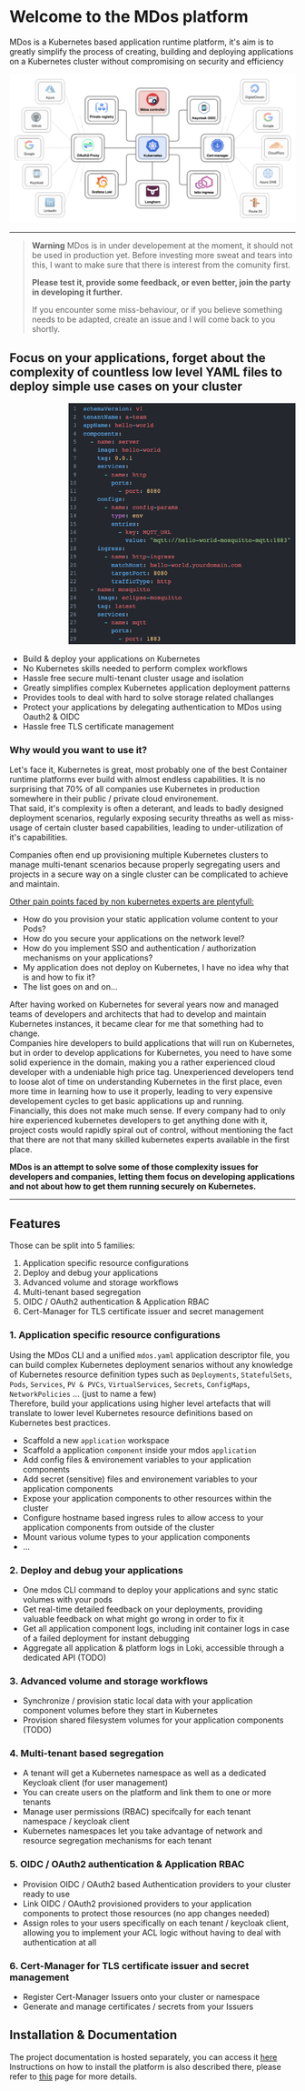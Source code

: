 # Welcome to the MDos platform

MDos is a Kubernetes based application runtime platform, it's aim is to greatly simplify the process of creating, building and deploying applications on a Kubernetes cluster without compromising on security and efficiency

<p align="center">
  <img src="https://github.com/mdundek/mdos/blob/main/mdos-docs/infra/mkdocs/docs/img/overview.png?raw=true">
</p>

---

> **Warning**
> MDos is in under developement at the moment, it should not be used in production yet. Before investing more sweat and tears into this, I want to make sure that there is interest from the comunity first.  
> 
> __Please test it, provide some feedback, or even better, join the party in developing it further.__  
>
> If you encounter some miss-behaviour, or if you believe something needs to be adapted, create an issue and I will come back to you shortly.

## Focus on your applications, forget about the complexity of countless low level YAML files to deploy simple use cases on your cluster

<p align="right">
  <img src="https://github.com/mdundek/mdos/blob/main/mdos-docs/infra/mkdocs/docs/img/example_yaml.png?raw=true" width="400px">
  <ul>
    <li>Build & deploy your applications on Kubernetes</li>
    <li>No Kubernetes skills needed to perform complex workflows</li>
    <li>Hassle free secure multi-tenant cluster usage and isolation</li>
    <li>Greatly simplifies complex Kubernetes application deployment patterns</li>
    <li>Provides tools to deal with hard to solve storage related challanges</li>
    <li>Protect your applications by delegating authentication to MDos using Oauth2 & OIDC</li>
    <li>Hassle free TLS certificate management</li>
  </ul>
</p>

### Why would you want to use it?

Let's face it, Kubernetes is great, most probably one of the best Container runtime platforms ever build with almost endless capabilities. It is no surprising that 70% of all companies use Kubernetes in production somewhere in their public / private cloud environement.  
That said, it's complexity is often a deterant, and leads to badly designed deployment scenarios, regularly exposing security threaths as well as miss-usage of certain cluster based capabilities, leading to under-utilization of it's capabilities.  

Companies often end up provisioning multiple Kubernetes clusters to manage multi-tenant scenarios because properly segregating users and projects in a secure way on a single cluster can be complicated to achieve and maintain.  

<ins>Other pain points faced by non kubernetes experts are plentyfull:</ins>

* How do you provision your static application volume content to your Pods?
* How do you secure your applications on the network level?
* How do you implement SSO and authentication / authorization mechanisms on your applications?
* My application does not deploy on Kubernetes, I have no idea why that is and how to fix it?
* The list goes on and on...  

After having worked on Kubernetes for several years now and managed teams of developers and architects that had to develop and maintain Kubernetes instances, it became clear for me that something had to change.  
Companies hire developers to build applications that will run on Kubernetes, but in order to develop applications for Kubernetes, you need to have some solid experience in the domain, making you a rather experienced cloud developer with a undeniable high price tag. Unexperienced developers tend to loose alot of time on understanding Kubernetes in the first place, even more time in learning how to use it properly, leading to very expensive developement cycles to get basic applications up and running.  
Financially, this does not make much sense. If every company had to only hire experienced kubernetes developers to get anything done with it, project costs would rapidly spiral out of control, without mentioning the fact that there are not that many skilled kubernetes experts available in the first place.  

**MDos is an attempt to solve some of those complexity issues for developers and companies, letting them focus on developing applications and not about how to get them running securely on Kubernetes.**

---

## Features

Those can be split into 5 families:

1. Application specific resource configurations
2. Deploy and debug your applications
3. Advanced volume and storage workflows
4. Multi-tenant based segregation
5. OIDC / OAuth2 authentication & Application RBAC
6. Cert-Manager for TLS certificate issuer and secret management

### 1. Application specific resource configurations

Using the MDos CLI and a unified `mdos.yaml` application descriptor file, you can build complex Kubernetes deployment senarios without any knowledge of Kubernetes resource definition types such as `Deployments`, `StatefulSets`, `Pods`, `Services`, `PV & PVCs`, `VirtualServices`, `Secrets`, `ConfigMaps`, `NetworkPolicies` ... (just to name a few)  
Therefore, build your applications using higher level artefacts that will translate to lower level Kubernetes resource definitions based on Kubernetes best practices.  

* Scaffold a new `application` workspace
* Scaffold a application `component` inside your mdos `application`
* Add config files & environement variables to your application components
* Add secret (sensitive) files and environement variables to your application components
* Expose your application components to other resources within the cluster 
* Configure hostname based ingress rules to allow access to your application components from outside of the cluster
* Mount various volume types to your application components
* ...

### 2. Deploy and debug your applications

* One mdos CLI command to deploy your applications and sync static volumes with your pods
* Get real-time detailed feedback on your deployments, providing valuable feedback on what might go wrong in order to fix it
* Get all application component logs, including init container logs in case of a failed deployment for instant debugging
* Aggregate all application & platform logs in Loki, accessible through a dedicated API (TODO)

### 3. Advanced volume and storage workflows

* Synchronize / provision static local data with your application component volumes before they start in Kubernetes
* Provision shared filesystem volumes for your application components (TODO)

### 4. Multi-tenant based segregation

* A tenant will get a Kubernetes namespace as well as a dedicated Keycloak client (for user management)
* You can create users on the platform and link them to one or more tenants
* Manage user permissions (RBAC) specifcally for each tenant namespace / keycloak client 
* Kubernetes namespaces let you take advantage of network and resource segregation mechanisms for each tenant

### 5. OIDC / OAuth2 authentication & Application RBAC

* Provision OIDC / OAuth2 based Authentication providers to your cluster ready to use
* Link OIDC / OAuth2 provisioned providers to your application components to protect those resources (no app changes needed)
* Assign roles to your users specifically on each tenant / keycloak client, allowing you to implement your ACL logic without having to deal with authentication at all

### 6. Cert-Manager for TLS certificate issuer and secret management

* Register Cert-Manager Issuers onto your cluster or namespace
* Generate and manage certificates / secrets from your Issuers

## Installation & Documentation

The project documentation is hosted separately, you can access it [here](https://mdundek.github.io/mdos/)  
Instructions on how to install the platform is also described there, please refer to [this](https://mdundek.github.io/mdos/installation/) page for more details.
